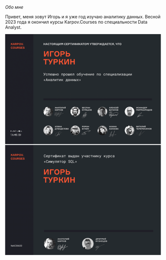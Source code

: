 
*Обо мне*

Привет, меня зовут Игорь и я уже год изучаю аналитику данных. Весной 2023 года я окончил курсы Karpov.Courses по специальности Data Analyst.

<img src="images/DA.png" alt="сертификат DA" width="600"> 

<img src="images/SQL.png" alt="сертификат SQL" width="600">
